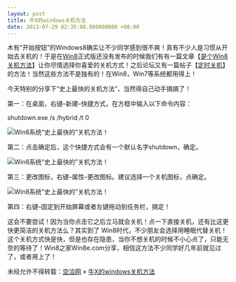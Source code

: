 ```yaml
---
layout: post
title: 牛X的windows关机方法
date: 2013-07-29 02:35:08.000000000 +08:00
---
```


木有“开始按钮”的Windows8确实让不少同学感到很不爽！真有不少人是习惯从开始去关机的！于是在[<span style="text-decoration: underline">Win8</span>](http://win8e.com/)正式版还没有发布的时候我们有有一篇文章【[是个Win8关机方法](http://win8e.com/jiqiao/3552.html)】让你尽情选择你喜爱的关机方式！之后论坛又有一篇帖子【[定时关机](http://win8e.com/bbs/thread-25696-1-1.html)】的方法！当然这些方法不是独有的！在Win8，Win7等系统都用得上！

今天特别的分享下“史上最快的关机方法”，当然得自己动手搞搞了！

第一：在桌面，右键–新建–快捷方式，在方框中输入以下命令内容：

shutdown.exe /s /hybrid /t 0

![Win8系统“史上最快的”关机方法！](http://t2.qpic.cn/mblogpic/f0c570f8967ccf1cf6b2/2000 "Win8系统“史上最快的”关机方法！")

第二：点击确定后，这个快捷方式会有一个默认名字shutdown，确定。

![Win8系统“史上最快的”关机方法！](http://t2.qpic.cn/mblogpic/d0507b76ac2f771df924/2000 "Win8系统“史上最快的”关机方法！")

第三：更改图标，右键–属性–更改图标。建议选择一个关机图标，点确定。

![Win8系统“史上最快的”关机方法！](http://t1.qpic.cn/mblogpic/d32fd82f59df0976168e/2000 "Win8系统“史上最快的”关机方法！")

第四：右键–固定到开始屏幕或者左键拖动到任务栏，搞定！

这会不要尝试！因为当你点击它之后立马就会关机！点一下直接关机，还有比这更快更简洁的关机方法么？其实到了 Win8时代，不少朋友会选择用睡眠代替关机！这个关机方式快是快，但是也存在隐患，当你不想关机的时候不小心点了，只能无奈的等待了！Win8之家Win8e.com分享，相信这方法不少同学好几年前就见过了，或者用上了！

未经允许不得转载：[空洽网](http://kongqia.com) » [牛X的windows关机方法](http://kongqia.com/16918.html)


